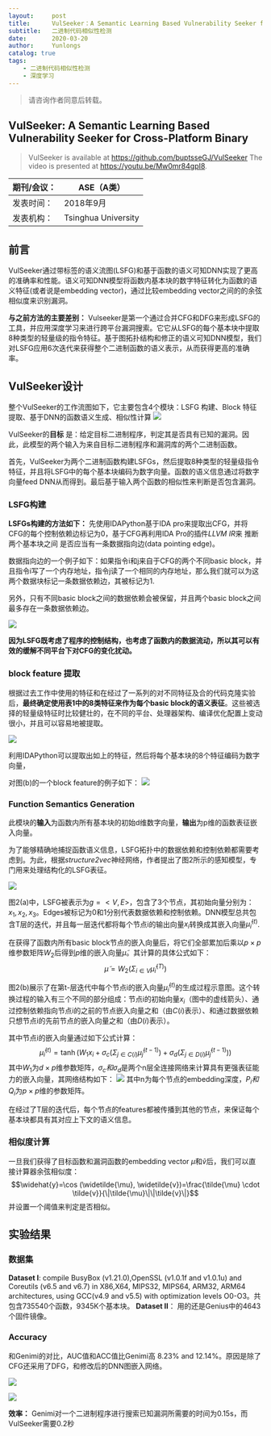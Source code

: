 ```yaml
---
layout:     post
title:      VulSeeker：A Semantic Learning Based Vulnerability Seeker for Cross-Platform Binary阅读笔记
subtitle:   二进制代码相似性检测
date:       2020-03-20
author:     Yunlongs
catalog: true
tags:
    - 二进制代码相似性检测
    - 深度学习
---
```


>请咨询作者同意后转载。
## VulSeeker: A Semantic Learning Based Vulnerability Seeker for Cross-Platform Binary

>VulSeeker is available at https://github.com/buptsseGJ/VulSeeker
The video is presented at https://youtu.be/Mw0mr84gpI8.

|期刊/会议： |ASE（A类）|
| ---|---|
|发表时间：|2018年9月|
|发表机构：| Tsinghua University|

## 前言
VulSeeker通过带标签的语义流图(LSFG)和基于函数的语义可知DNN实现了更高的准确率和性能。语义可知DNN模型将函数内基本块的数字特征转化为函数的语义特征(或者说是embedding vector)，通过比较embedding vector之间的的余弦相似度来识别漏洞。

**与之前方法的主要差别：** Vulseeker是第一个通过合并CFG和DFG来形成LSFG的工具，并应用深度学习来进行跨平台漏洞搜索。它它从LSFG的每个基本块中提取8种类型的轻量级的指令特征。基于图拓扑结构和修正的语义可知DNN模型，我们对LSFG应用6次迭代来获得整个二进制函数的语义表示，从而获得更高的准确率。

## VulSeeker设计
整个VulSeeker的工作流图如下，它主要包含4个模块：LSFG 构建、Block 特征提取、基于DNN的函数语义生成、相似性计算
![](https://yunlongs-1253041399.cos.ap-chengdu.myqcloud.com/image/Similary_Detection/34.png)

VulSeeker的**目标** 是：给定目标二进制程序，判定其是否具有已知的漏洞。因此，此模型的两个输入为来自目标二进制程序和漏洞库的两个二进制函数。

首先，VulSeeker为两个二进制函数构建LSFGs，然后提取8种类型的轻量级指令特征，并且将LSFG中的每个基本块编码为数字向量。函数的语义信息通过将数字向量feed DNN从而得到。最后基于输入两个函数的相似性来判断是否包含漏洞。

### LSFG构建

**LSFGs构建的方法如下：** 先使用IDAPython基于IDA pro来提取出CFG，并将CFG的每个控制依赖边标记为0，基于CFG再利用IDA Pro的插件*LLVM IR*来 推断两个基本块之间
是否应当有一条数据指向边(data pointing edge)。

数据指向边的一个例子如下：如果指令i和j来自于CFG的两个不同basic block，并且指令i写了一个内存地址，指令j读了一个相同的内存地址，那么我们就可以为这两个数据块标记一条数据依赖边，其被标记为1.

另外，只有不同basic block之间的数据依赖会被保留，并且两个basic block之间最多存在一条数据依赖边。

![](https://yunlongs-1253041399.cos.ap-chengdu.myqcloud.com/image/Similary_Detection/36.png)

**因为LSFG既考虑了程序的控制结构，也考虑了函数内的数据流动，所以其可以有效的缓解不同平台下对CFG的变化扰动。**


### block feature 提取
根据过去工作中使用的特征和在经过了一系列的对不同特征及合的代码克隆实验后，**最终确定使用表1中的8类特征来作为每个basic block的语义表征**。这些被选择的轻量级特征时比较健壮的，在不同的平台、处理器架构、编译优化配置上变动很小，并且可以容易地被提取。

![](https://yunlongs-1253041399.cos.ap-chengdu.myqcloud.com/image/Similary_Detection/35.png)

利用IDAPython可以提取出如上的特征，然后将每个基本块的8个特征编码为数字向量，

对图(b)的一个block feature的例子如下：
![](https://yunlongs-1253041399.cos.ap-chengdu.myqcloud.com/image/Similary_Detection/37.png)

### Function Semantics Generation
此模块的**输入**为函数内所有基本块的初始d维数字向量，**输出**为p维的函数表征嵌入向量。

为了能够精确地捕捉函数语义信息，LSFG拓扑中的数据依赖和控制依赖都需要考虑到。为此，根据*structure2vec*神经网络，作者提出了图2所示的感知模型，专门用来处理结构化的LSFG表征。

![](https://yunlongs-1253041399.cos.ap-chengdu.myqcloud.com/image/Similary_Detection/38.png)

图2(a)中，LSFG被表示为$g=<V,E>$，包含了3个节点，其初始向量分别为：$x_1,x_2,x_3$。Edges被标记为0和1分别代表数据依赖和控制依赖。DNN模型总共包含T层的迭代，并且每一层迭代都将每个节点i的输出向量$x_i$转换成其嵌入向量$\widetilde{\mu}_{i}^{(t)}$.

在获得了函数内所有basic block节点的嵌入向量后，将它们全部累加后乘以$p \times p$维参数矩阵$W_2$后得到$p$维的嵌入向量$\widetilde{\mu}$。其计算的具体公式如下：
$$\widetilde{\mu}=W_{2}\left(\Sigma_{i \in V} \widetilde{\mu}_{i}^{(T)}\right)$$

图2(b)展示了在第t-层迭代中每个节点i的嵌入向量$\widetilde{\mu}_{i}^{(t)}$的生成过程示意图。这个转换过程的输入有三个不同的部分组成：节点i的初始向量$x_i$（图中的虚线箭头）、通过控制依赖指向节点i的之前的节点嵌入向量之和（由$C(i)$表示）、和通过数据依赖只想节点i的先前节点的嵌入向量之和（由$D(i)$表示）。

其中节点i的嵌入向量通过如下公式计算：
$$\widetilde{\mu}_{i}^{(t)}=\tanh \left(W_{1} x_{i}+\sigma_{c}\left(\Sigma_{j \in C(i)} \widetilde{\mu}_{j}^{(t-1)}\right)+\sigma_{d}\left(\Sigma_{j \in D(i)} \widetilde{\mu}_{j}^{(t-1)}\right)\right)$$
其中$W_1$为$d \times p$维参数矩阵，$\sigma_c和\sigma_d$是两个n层全连接网络来计算具有更强表征能力的嵌入向量，其网络结构如下：
![](https://yunlongs-1253041399.cos.ap-chengdu.myqcloud.com/image/Similary_Detection/39.png)
其中n为每个节点的embedding深度，$P_i和Q_i$为$p \times p$维的参数矩阵。

在经过了T层的迭代后，每个节点的features都被传播到其他的节点，来保证每个基本块都具有其对应上下文的语义信息。

### 相似度计算
一旦我们获得了目标函数和漏洞函数的embedding vector $\widetilde{\mu}$和$\widetilde{v}$后，我们可以直接计算器余弦相似度：
$$\widehat{y}=\cos (\widetilde{\mu}, \widetilde{v})=\frac{\tilde{\mu} \cdot \tilde{v}}{\|\tilde{\mu}\|\|\tilde{v}\|}$$
并设置一个阈值来判定是否相似。

## 实验结果
### 数据集
**Dataset I**:  compile BusyBox (v1.21.0),OpenSSL (v1.0.1f and v1.0.1u) and Coreutils (v6.5 and v6.7) in X86,X64, MIPS32, MIPS64, ARM32, ARM64 architectures, using GCC(v4.9 and v5.5) with optimization levels O0-O3。共包含735540个函数，9345K个基本块。
**Dataset Ⅱ**： 用的还是Genius中的4643个固件镜像。

### Accuracy
和Genimi的对比，AUC值和ACC值比Genimi高 8.23% and 12.14%。原因是除了CFG还采用了DFG，和修改后的DNN图嵌入网络。

![](https://yunlongs-1253041399.cos.ap-chengdu.myqcloud.com/image/Similary_Detection/40.png)

![](https://yunlongs-1253041399.cos.ap-chengdu.myqcloud.com/image/Similary_Detection/41.png)

**效率：** Genimi对一个二进制程序进行搜索已知漏洞所需要的时间为0.15s，而VulSeeker需要0.2秒